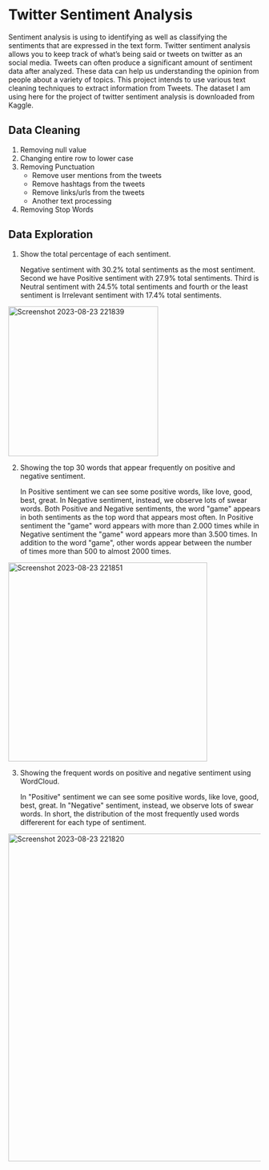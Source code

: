 # Twitter Sentiment Analysis
Sentiment analysis is using to identifying as well as classifying the sentiments that are expressed in the text form. Twitter sentiment analysis allows you to keep track of what’s being said or tweets on twitter as an social media. Tweets can often produce a significant amount of sentiment data after analyzed. These data can help us understanding the opinion from people about a variety of topics. This project intends to use various text cleaning techniques to extract information from Tweets. The dataset I am using here for the project of twitter sentiment analysis is downloaded from Kaggle.

## Data Cleaning
1. Removing null value
2. Changing entire row to lower case
3. Removing Punctuation
   - Remove user mentions from the tweets
   - Remove hashtags from the tweets
   - Remove links/urls from the tweets
   - Another text processing
4. Removing Stop Words

## Data Exploration

1. Show the total percentage of each sentiment.
  
   Negative sentiment with 30.2% total sentiments as the most sentiment. Second we have Positive sentiment with 27.9% total sentiments. Third is Neutral sentiment with 24.5% total sentiments and fourth or the least sentiment is Irrelevant sentiment with 17.4% total sentiments.


<img width="299" alt="Screenshot 2023-08-23 221839" src="https://github.com/tinashdj/Twitter-Sentiment-Analysis/assets/110084624/fe1dec2e-ba00-4e8b-80ec-568f4387df46">



2. Showing the top 30 words that appear frequently on positive and negative sentiment.

   In Positive sentiment we can see some positive words, like love, good, best, great. In Negative sentiment, instead, we observe lots of swear words. Both Positive and Negative sentiments, the word "game" appears in both sentiments as the top word that appears most often. In Positive sentiment the "game" word appears with more than 2.000 times while in Negative sentiment the "game" word appears more than 3.500 times. In addition to the word "game", other words appear between the number of times more than 500 to almost 2000 times.
   

<img width="397" alt="Screenshot 2023-08-23 221851" src="https://github.com/tinashdj/Twitter-Sentiment-Analysis/assets/110084624/b55e51d9-7f08-4cf8-9af4-a28fec97d814">



3. Showing the frequent words on positive and negative sentiment using WordCloud.
   
   In "Positive" sentiment we can see some positive words, like love, good, best, great. In "Negative" sentiment, instead, we observe lots of swear words. In short, the distribution of the most frequently used words differerent for each type of sentiment.


<img width="654" alt="Screenshot 2023-08-23 221820" src="https://github.com/tinashdj/Twitter-Sentiment-Analysis/assets/110084624/9619e087-374c-4ac7-b9db-61d49396b25f">
